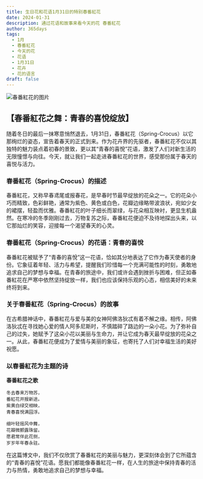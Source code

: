 ```yaml
---
title: 生日花和花语1月31日的特别春番紅花
date: 2024-01-31
description: 通过花语和故事来看今天的花 春番紅花
author: 365days
tags:
  - 1月
  - 春番紅花
  - 今天的花
  - 花语
  - 1月31日
  - 花卉
  - 花的语言
draft: false
---
```



![春番紅花的图片](https://cdn.pixabay.com/photo/2020/03/30/15/21/crocus-4984558_1280.jpg#center)


## 【春番紅花之舞：青春的喜悅绽放】

随着冬日的最后一抹寒意悄然退去，1月31日，春番紅花（Spring-Crocus）以它那绚烂的姿态，宣告着春天的正式到来。作为花卉界的先驱者，春番紅花不仅以其独特的魅力装点着初春的景致，更以其“青春的喜悅”花语，激发了人们对新生活的无限憧憬与向往。今天，就让我们一起走进春番紅花的世界，感受那份属于春天的喜悦与活力。

### 春番紅花（Spring-Crocus）的描述

春番紅花，又称早春鸢尾或报春花，是早春时节最早绽放的花朵之一。它的花朵小巧而精致，色彩鲜艳，通常为紫色、黄色或白色，花瓣边缘略带波浪状，宛如少女的裙摆，轻盈而优雅。春番紅花的叶子细长而翠绿，与花朵相互映衬，更显生机盎然。在寒冷的冬季刚刚过去，万物复苏之际，春番紅花便迫不及待地探出头来，以它那灿烂的笑容，迎接每一个渴望春天的心灵。

### 春番紅花（Spring-Crocus）的花语：青春的喜悅

春番紅花被赋予了“青春的喜悅”这一花语，恰如其分地表达了它作为春天使者的身份。它象征着年轻、活力与希望，提醒我们珍惜每一个充满可能性的时刻，勇敢地追求自己的梦想与幸福。在青春的旅途中，我们或许会遇到挫折与困难，但正如春番紅花在严寒中依然坚持绽放一样，我们也应该保持乐观的心态，相信美好的未来终将到来。

### 关于春番紅花（Spring-Crocus）的故事

在古希腊神话中，春番紅花与爱与美的女神阿佛洛狄忒有着不解之缘。相传，阿佛洛狄忒在寻找她心爱的情人阿多尼斯时，不慎踏碎了路边的一朵小花。为了弥补自己的过失，她赋予了这朵小花以美丽与生命力，并让它成为春天最早绽放的花朵之一。从此，春番紅花便成为了爱情与美丽的象征，也寄托了人们对幸福生活的美好祝愿。

### 以春番紅花为主题的诗

**春番紅花之歌**

	冬去春来万物苏，  
	番紅花开报新途。  
	紫黄白绿交相映，  
	青春喜悅满园浮。
	
	细叶轻摇风中舞，  
	花瓣微颤露珠留。  
	愿君常伴此花侧，  
	岁岁年年春永驻。

在这篇博文中，我们不仅欣赏了春番紅花的美丽与魅力，更深刻体会到了它所蕴含的“青春的喜悅”花语。愿我们都能像春番紅花一样，在人生的旅途中保持青春的活力与热情，勇敢地追求自己的梦想与幸福。


